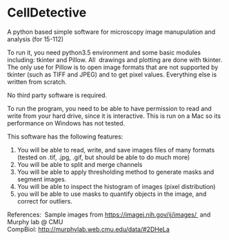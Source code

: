 # CellDetective
A python based simple software for microscopy image manupulation and analysis (for 15-112) 

To run it, you need python3.5 environment and some basic modules including: tkinter and Pillow. All  drawings and plotting are done with tkinter. The only use for Pillow is to open image formats that are not supported by tkinter (such as TIFF and JPEG) and to get pixel values. Everything else is written from scratch.  

No third party software is required.  

To run the program, you need to be able to have permission to read and write from your hard drive, since it is interactive. This is run on a Mac so its performance on Windows has not tested.  

This software has the following features: 
1) You will be able to read, write, and save images files of many formats (tested on .tif, .jpg, .gif, but should be able to do much more) 
2) You will be able to split and merge channels 
3) You will be able to apply thresholding method to generate masks and segment images.  
4) You will be able to inspect the histogram of images (pixel distribution) 
5) you will be able to use masks to quantify objects in the image, and correct for outliers.  




References: 
Sample images from https://imagej.nih.gov/ij/images/ 
and 
Murphy lab @ CMU CompBiol: http://murphylab.web.cmu.edu/data/#2DHeLa 

